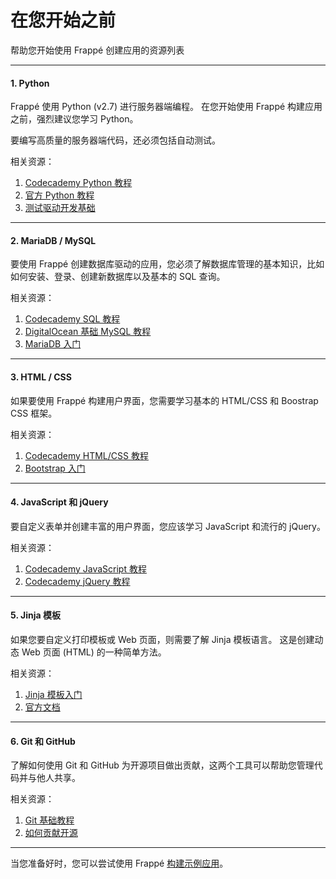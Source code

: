 <!-- add-breadcrumbs -->
# 在您开始之前

<p class="lead">帮助您开始使用 Frappé 创建应用的资源列表</p>

---

#### 1. Python

Frappé 使用 Python (v2.7) 进行服务器端编程。 在您开始使用 Frappé 构建应用之前，强烈建议您学习 Python。

要编写高质量的服务器端代码，还必须包括自动测试。

相关资源：

 1. [Codecademy Python 教程](https://www.codecademy.com/learn/python)
 1. [官方 Python 教程](https://docs.python.org/2.7/tutorial/index.html)
 1. [测试驱动开发基础](http://code.tutsplus.com/tutorials/beginning-test-driven-development-in-python--net-30137)

---

#### 2. MariaDB / MySQL

要使用 Frappé 创建数据库驱动的应用，您必须了解数据库管理的基本知识，比如如何安装、登录、创建新数据库以及基本的 SQL 查询。

相关资源：

 1. [Codecademy SQL 教程](https://www.codecademy.com/learn/learn-sql)
 1. [DigitalOcean 基础 MySQL 教程](https://www.digitalocean.com/community/tutorials/a-basic-mysql-tutorial)
 1. [MariaDB 入门](https://mariadb.com/kb/en/mariadb/documentation/getting-started/)

---

#### 3. HTML / CSS

如果要使用 Frappé 构建用户界面，您需要学习基本的 HTML/CSS 和 Boostrap CSS 框架。

相关资源：

 1. [Codecademy HTML/CSS 教程](https://www.codecademy.com/learn/learn-html-css)
 1. [Bootstrap 入门](https://getbootstrap.com/getting-started/)

---

#### 4. JavaScript 和 jQuery

要自定义表单并创建丰富的用户界面，您应该学习 JavaScript 和流行的 jQuery。


相关资源：

 1. [Codecademy JavaScript 教程](https://www.codecademy.com/learn/learn-javascript)
 1. [Codecademy jQuery 教程](https://www.codecademy.com/learn/jquery)
---

#### 5. Jinja 模板

如果您要自定义打印模板或 Web 页面，则需要了解 Jinja 模板语言。 这是创建动态 Web 页面 (HTML) 的一种简单方法。

相关资源：

 1. [Jinja 模板入门](https://realpython.com/blog/python/primer-on-jinja-templating/)
 1. [官方文档](http://jinja.pocoo.org/)

---

#### 6. Git 和 GitHub

了解如何使用 Git 和 GitHub 为开源项目做出贡献，这两个工具可以帮助您管理代码并与他人共享。

相关资源：

 1. [Git 基础教程](https://try.github.io)
 2. [如何贡献开源](https://opensource.guide/how-to-contribute/)

---

当您准备好时，您可以尝试使用 Frappé [构建示例应用](/docs/user/en/tutorial/app)。

